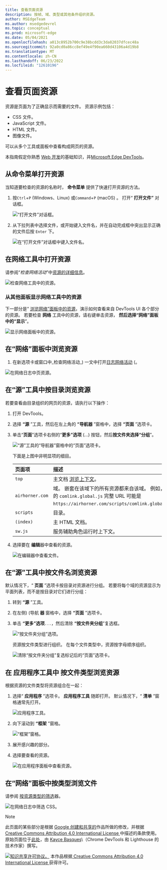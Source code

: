 ```yaml
---
title: 查看页面资源
description: 按帧、域、类型或其他条件组织资源。
author: MSEdgeTeam
ms.author: msedgedevrel
ms.topic: conceptual
ms.prod: microsoft-edge
ms.date: 05/04/2021
ms.openlocfilehash: a013c8952b700c9e38bcdd3c3da82037dfcec48a
ms.sourcegitcommit: 92a0cd0a86cc8ef49e4f90ea660d43106a4d19b8
ms.translationtype: MT
ms.contentlocale: zh-CN
ms.lasthandoff: 06/23/2022
ms.locfileid: "12610196"
---
```

<!-- Copyright Kayce Basques

   Licensed under the Apache License, Version 2.0 (the "License");
   you may not use this file except in compliance with the License.
   You may obtain a copy of the License at

       https://www.apache.org/licenses/LICENSE-2.0

   Unless required by applicable law or agreed to in writing, software
   distributed under the License is distributed on an "AS IS" BASIS,
   WITHOUT WARRANTIES OR CONDITIONS OF ANY KIND, either express or implied.
   See the License for the specific language governing permissions and
   limitations under the License.  -->
# <a name="view-page-resources"></a>查看页面资源

资源是页面为了正确显示而需要的文件。  资源示例包括：
*  CSS 文件。
*  JavaScript 文件。
*  HTML 文件。
*  图像文件。

可以从多个工具或面板中查看构成网页的资源。

本指南假定你熟悉 [Web 开发](https://developer.mozilla.org/docs/Learn)的基础知识，并[Microsoft Edge DevTools](../../devtools-guide-chromium/overview.md)。


<!-- ====================================================================== -->
## <a name="open-resources-from-the-command-menu"></a>从命令菜单打开资源

当知道要检查的资源的名称时， **命令菜单** 提供了快速打开资源的方法。

1. 按`Ctrl`+`P` (Windows、Linux) 或`Command`+`P` (macOS) 。  打开“ **打开文件”** 对话框。

   ![“打开文件”对话框。](../media/resources-command-menu-empty.msft.png)

1. 从下拉列表中选择文件，或开始键入文件名，并在自动完成框中突出显示正确的文件后按 `Enter` 下。

   ![在“打开文件”对话框中键入文件名。](../media/resources-command-menu-file-search.msft.png)


<!-- ====================================================================== -->
## <a name="open-resources-in-the-network-tool"></a>在网络工具中打开资源

请参阅“_检查网络活动_”中[资源的详细信息](../network/index.md#inspect-the-details-of-the-resource)。
<!--why?-->

<!-- need lead-in -->

![检查网络工具中的资源。](../media/resources-network-response.msft.png)

### <a name="reveal-resources-in-the-network-tool-from-other-panels"></a>从其他面板显示网络工具中的资源

下一部分是“ [浏览网络”面板中的资源](#browse-resources-in-the-network-panel)，演示如何查看来自 DevTools UI 各个部分的资源。  若要检查 **网络** 工具中的资源，请右键单击资源， **然后选择“网络”面板中的“显示**”。

![显示网络面板中的资源。](../media/resources-sources-page-reveal-in-network-panel.msft.png)


<!-- ====================================================================== -->
## <a name="browse-resources-in-the-network-panel"></a>在“网络”面板中浏览资源

<!-- to do x, -->

1. 在新选项卡或窗口中_检查网络活动_) 一文中打开[日志网络活动](../network/index.md#log-network-activity) (。

<!-- 1. Do the steps in that section, and then continue below. -->

 <!-- open [link] in a new tab or window, and then continue below.. -->
<!--why?-->

<!-- need lead-in -->

![在网络日志中页资源。](../media/resources-network-resources.msft.png)


<!-- ====================================================================== -->
## <a name="browse-resources-by-directory-in-the-sources-tool"></a>在“源”工具中按目录浏览资源

若要查看由目录组织的网页的资源，请执行以下操作：

1. 打开 DevTools。

1. 选择 **“源** ”工具，然后在左上角的 **“导航器** ”窗格中，选择 **“页面** ”选项卡。

1. 单击“**页面**”选项卡右侧的“**更多”选项** (...) 按钮，然后**按文件夹选择“分组**”。

   ![“源”工具的“导航器”窗格中的“页面”选项卡。](../media/resources-sources-page-empty.msft.png)

    下面是上图中非明显项的细目。

    | 页面项 | 描述 |
    |:--- |:--- |
    | `top` | 主文档 [浏览上下文](https://developer.mozilla.org/docs/Web/HTML/Element/iframe)。 |
    | `airhorner.com` | 域。  嵌套在该域下的所有资源都来自该域。  例如，文件的 `comlink.global.js` 完整 URL 可能是 `https://airhorner.com/scripts/comlink.global.js`。 |
    | `scripts` | 目录。 |
    | `(index)` | 主 HTML 文档。 |
    | `sw.js` | 服务辅助角色运行时上下文。 |

1. 选择要在 **编辑**器中查看的资源。

   ![在编辑器中查看文件。](../media/resources-sources-page-resource.msft.png)


<!-- ====================================================================== -->
## <a name="browse-resources-by-filename-in-the-sources-tool"></a>在“源”工具中按文件名浏览资源

默认情况下，“ **页面** ”选项卡按目录对资源进行分组。  若要将每个域的资源显示为平面列表，而不是按目录对它们进行分组：

1. 转到 **“源** ”工具。

1. 在左侧)  (导航 **器** 窗格中，选择 **“页面** ”选项卡。

1. 单击 **“更多”选项**`...`，然后清除 **“按文件夹分组**”复选框。

   ![“按文件夹分组”选项。](../media/resources-sources-page-resource-group-by-folder.msft.png)

    资源按文件类型进行组织。  在每个文件类型中，资源按字母顺序组织。

   ![清除“按文件夹分组”复选标记后的“页面”选项卡。](../media/resources-sources-page-resources-empty-not-grouped-by-folder.msft.png)


<!-- ====================================================================== -->
## <a name="browse-resources-by-file-type-in-the-application-tool"></a>在 **应用程序工具中** 按文件类型浏览资源

根据资源的文件类型将资源组合在一起：

1. 选择“ **应用程序** ”选项卡。 **应用程序工具** 随即打开。  默认情况下，“ **清单** ”窗格通常先打开。

   ![应用程序工具。](../media/resources-application-mainfest-airhorner.msft.png)

1. 向下滚动到 **“框架** ”窗格。

   ![“框架”窗格。](../media/resources-application-mainfest-airhorner-frames-expanded.msft.png)

1. 展开感兴趣的部分。

1. 选择要查看的资源。

   ![在应用程序面板中查看资源。](../media/resources-application-mainfest-airhorner-expanded-resources.msft.png)


<!-- ====================================================================== -->
## <a name="browse-files-by-type-in-the-network-panel"></a>在“网络”面板中按类型浏览文件

请参阅 [按资源类型的筛选](../network/index.md#filter-by-resource-type)器。

![在网络日志中筛选 CSS。](../media/resources-network-resources-filter-css.msft.png)


<!-- ====================================================================== -->
> [!NOTE]
> 此页面的某些部分是根据 [Google 创建和共享的](https://developers.google.com/terms/site-policies)作品所做的修改，并根据[ Creative Commons Attribution 4.0 International License ](https://creativecommons.org/licenses/by/4.0)中描述的条款使用。
> 原始页面位于[此处](https://developer.chrome.com/docs/devtools/resources/)，由 [Kayce Basques](https://developers.google.com/web/resources/contributors#kayce-basques)\（Chrome DevTools 和 Lighthouse 的技术作家）撰写。

[![知识共享许可协议。](https://i.creativecommons.org/l/by/4.0/88x31.png)](https://creativecommons.org/licenses/by/4.0)
本作品根据[ Creative Commons Attribution 4.0 International License ](https://creativecommons.org/licenses/by/4.0)获得许可。
